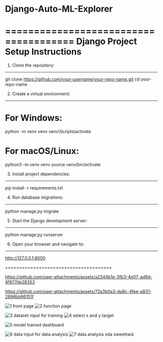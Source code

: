 # Django-Auto-ML-Explorer

======================================
   Django Project Setup Instructions
======================================

1. Clone the repository:
-------------------------
git clone https://github.com/your-username/your-repo-name.git
cd your-repo-name

2. Create a virtual environment:
--------------------------------
# For Windows:
python -m venv venv
venv\Scripts\activate

# For macOS/Linux:
python3 -m venv venv
source venv/bin/activate

3. Install project dependencies:
--------------------------------
pip install -r requirements.txt

4. Run database migrations:
---------------------------
python manage.py migrate

5. Start the Django development server:
---------------------------------------
python manage.py runserver

6. Open your browser and navigate to:
-------------------------------------
http://127.0.0.1:8000

======================================



https://github.com/user-attachments/assets/a2344b1e-3fb3-4e07-ad9d-4f877de28353


https://github.com/user-attachments/assets/72a3b0a3-da8c-4fee-a831-2896bb96151f



![1 front page](https://github.com/user-attachments/assets/942fe991-a95b-42d5-9e80-7ccf0fcd9fa8)
![2 function page](https://github.com/user-attachments/assets/80888184-8ecf-4437-9ff5-b389e1648995)

![3 dataset input for training](https://github.com/user-attachments/assets/f68d1596-766e-498d-aa30-0b9da4068632)
![4 select x and y target](https://github.com/user-attachments/assets/04685ad8-0342-4cdc-be21-3602e059885d)

![5 model trained dashboard](https://github.com/user-attachments/assets/cdd817fc-0403-4793-b76e-40b0553859e3)


![6 data input for data analysis](https://github.com/user-attachments/assets/789afc39-731f-4a52-8b7e-802ffbe5e5e1)
![7 data analysis eda sweettwiz](https://github.com/user-attachments/assets/d3f10dbe-7a69-4d3b-a622-ac8aad98552a)
